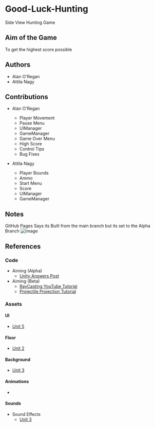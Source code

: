 # Good-Luck-Hunting
 Side View Hunting Game

## Aim of the Game
To get the highest score possible

## Authors
- Alan O'Regan
- Attila Nagy

## Contributions
- Alan O'Regan
  - Player Movement
  - Pause Menu
  - UIManager
  - GameManager
  - Game Over Menu
  - High Score
  - Control Tips
  - Bug Fixes

- Attila Nagy
  - Player Bounds
  - Ammo
  - Start Menu
  - Score
  - UIManager
  - GameManager

## Notes
GitHub Pages Says its Built from the main branch but its set to the Alpha Branch
![image](https://user-images.githubusercontent.com/72257010/143913105-431ad590-e19e-49d3-8271-28a588a5a07b.png)


## References
### Code
- Aiming (Alpha)
  - [Unity Answers Post](https://answers.unity.com/questions/329155/how-to-calculate-position-of-cannons-end.html)
- Aiming (Beta)
  - [RayCasting YouTube Tutorial](https://www.youtube.com/watch?v=THnivyG0Mvo)
  - [Projectile Projection Tutorial](https://www.youtube.com/watch?v=RnEO3MRPr5Y)
### Assets
#### UI
- [Unit 5](https://learn.unity.com/project/unit-5-user-interface?courseId=5cf96c41edbc2a2ca6e8810f)
#### Floor
- [Unit 2](https://learn.unity.com/project/unit-2-basic-gameplay?courseId=5cf96c41edbc2a2ca6e8810f)
#### Background
- [Unit 3](https://learn.unity.com/project/unit-3-sound-and-effects?courseId=5cf96c41edbc2a2ca6e8810f)
#### Animations
- 
#### Sounds
- Sound Effects
  - [Unit 3](https://learn.unity.com/project/unit-3-sound-and-effects?courseId=5cf96c41edbc2a2ca6e8810f)
